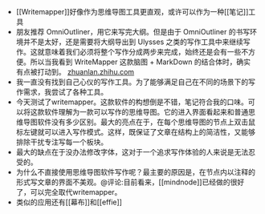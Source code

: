 - [[Writemapper]]好像作为思维导图工具更直观，或许可以作为一种[[笔记]]工具
- 朋友推荐 OmniOutliner，用它来写完大纲。但是由于 OmniOutliner 的书写环境并不是太好，还是需要将大纲导出到 Ulysses 之类的写作工具中来继续写作。这就意味着我们必须将整个写作分成两步来完成，始终还是会有一些不方便。所以当我看到 WriteMapper 这款脑图 + MarkDown 的结合体时，确实有点被打动到。 [zhuanlan.zhihu.com](https://zhuanlan.zhihu.com/p/29526816)
- 我一直没有找到自己心仪的写作工具。为了能够满足自己在不同的场景下的写作需求，我尝试了各种工具。
- 今天测试了writemapper。这款软件的构想倒是不错，笔记符合我的口味。可以将这款软件理解为一款可以写作的思维导图。它的进入界面看起来和普通思维导图软件没有多少区别。最大的亮点在于，在每个思维导图的节点上双击鼠标左键就可以进入写作模式。这样，既保证了文章在结构上的简洁性，又能够排除干扰专注写每一个板块。
- 最大的缺点在于没办法修改字体，这对于一个追求写作体验的人来说是无法忍受的。
- 为什么不直接使用思维导图软件写作呢？最主要的原因是，在节点内以注释的形式写文章的界面不美观。@评论:目前看来，[[mindnode]]已经做的很好了，可以完全取代writemapper。
- 类似的应用还有[[幕布]]和[[effie]]
